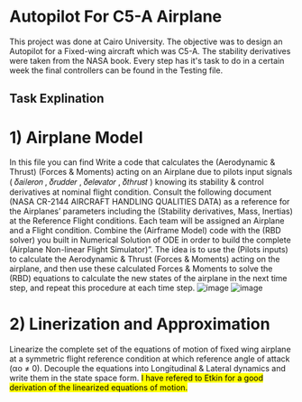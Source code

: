 # Autopilot For C5-A Airplane
This project was done at Cairo University. The objective was to design an Autopilot for a Fixed-wing aircraft which was C5-A. The stability derivatives were taken from the NASA book. Every step has it's task to do in a certain week the final controllers can be found in the Testing file.
## Task Explination
# 1) Airplane Model
In this file you can find Write a code that calculates the (Aerodynamic & Thrust) (Forces & Moments) acting on an Airplane due to pilots input signals ( 𝛿𝑎𝑖𝑙𝑒𝑟𝑜𝑛 , 𝛿𝑟𝑢𝑑𝑑𝑒𝑟 , 𝛿𝑒𝑙𝑒𝑣𝑎𝑡𝑜𝑟 , 𝛿𝑡ℎ𝑟𝑢𝑠𝑡 ) knowing its stability & control derivatives at nominal flight condition. 
Consult the following document (NASA CR-2144 AIRCRAFT HANDLING QUALITIES DATA) as a reference for the Airplanes’ parameters including the (Stability derivatives, Mass, Inertias) at the Reference Flight conditions. Each team will be assigned an Airplane and a Flight condition. 
Combine the (Airframe Model) code with the (RBD solver) you built in Numerical Solution of ODE in order to build the complete (Airplane Non-linear Flight Simulator)”. The idea is to use the (Pilots inputs) to calculate the Aerodynamic & Thrust (Forces & Moments) acting on the airplane, and then use these calculated Forces & Moments to solve the (RBD) equations to calculate the new states of the 
airplane in the next time step, and repeat this procedure at each time step. 
![image](https://github.com/user-attachments/assets/36b474c3-e602-4d0c-b3e2-a9ce70abd38b)
![image](https://github.com/user-attachments/assets/2dc911f1-1168-4664-b25d-662d5e92b7d2)
# 2) Linerization and Approximation
Linearize the complete set of the equations of motion of fixed wing airplane at a symmetric flight reference condition at which reference angle of attack (αo ≠ 0). Decouple the equations into Longitudinal & Lateral dynamics and write them in the state space form.
<mark>I have refered to Etkin for a good derivation of the linearized equations of motion.</mark>

